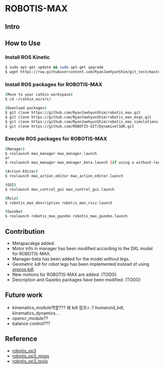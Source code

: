# ROBOTIS-MAX

## Intro

## How to Use

### Install ROS Kinetic
```sh
$ sudo apt-get update && sudo apt-get upgrade
$ wget https://raw.githubusercontent.com/RyanJaehyunShim/git_test/master/install_ros_kinetic.sh && chmod 755 ./install_ros_kinetic.sh && bash ./install_ros_kinetic.sh
```
### Install ROS packages for ROBOTIS-MAX
```sh
(Move to your catkin workspace)
$ cd ~/catkin_ws/src/

(Download packages)
$ git clone https://github.com/RyanJaehyunShim/robotis_max.git
$ git clone https://github.com/RyanJaehyunShim/robotis_max_msgs.git
$ git clone https://github.com/RyanJaehyunShim/robotis_max_simulations.git
$ git clone https://github.com/ROBOTIS-GIT/DynamixelSDK.git
```

### Execute ROS packages for ROBOTIS-MAX
```sh
(Manager)
$ roslaunch max_manager max_manager.launch
or
$ roslaunch max_manager max_manager_beta.launch (if using a without-leg-version)

(Action Editor)
$ roslaunch max_action_editor max_action_editor.launch 

(GUI)
$ roslaunch max_control_gui max_control_gui.launch 

(Rviz)
$ robotis_max_description robotis_max_rviz.launch 

(Gazebo)
$ roslaunch robotis_max_gazebo robotis_max_gazebo.launch
```
## Contribution
- Metapacakge added.
- Motor info in manager has been modified according to the DXL model for ROBOTIS-MAX.
- Manager-beta has been added for the model without legs.
- Geometric kdl for robot legs has been implemented instead of using [orocos kdl](http://www.orocos.org/kdl).
- New motions for ROBOTIS-MAX are added. (TODO)
- Description and Gazebo packages have been modified. (TODO)

## Future work
- kinematics_module역할??? 왜 kdl 참조>..?   humanoid_kdl, kinematics_dynamics...
- opencr_module??
- balance control???

## Reference
- [robotis_op3](https://github.com/ROBOTIS-GIT/ROBOTIS-OP3)
- [robotis_op3_msgs](https://github.com/ROBOTIS-GIT/ROBOTIS-OP3-msgs)
- [robotis_op3_tools](https://github.com/ROBOTIS-GIT/ROBOTIS-OP3-Tools)
